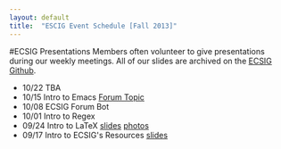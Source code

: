 ```yaml
---
layout: default
title:  "ESCIG Event Schedule [Fall 2013]"
---
```


#ECSIG Presentations
Members often volunteer to give presentations during our weekly meetings.
All of our slides are archived on the [ECSIG Github][github]. 

- 10/22 TBA
- 10/15 Intro to Emacs [Forum Topic][emacs-topic]
- 10/08 ECSIG Forum Bot
- 10/01 Intro to Regex
- 09/24 Intro to LaTeX  [slides][latex-slides] [photos][latex-photos]
- 09/17 Intro to ECSIG's Resources  [slides][ecsig-resources-slides]

<!-- List latest links at the top-->

[emacs-topic]: http://forums.ecsig.com/t/fall-2013-intro-to-emacs/117
[latex-photos]:http://forums.ecsig.com/t/latex-24-september/103/5
[latex-slides]:https://github.com/ECSIG/presentations/blob/master/latex/latex.pdf?raw=true
[ecsig-resources-slides]:https://github.com/ECSIG/presentations/blob/master/ecsig_resources/ecsig_resources.pdf?raw=true
[github]:https://github.com/ECSIG/presentations
